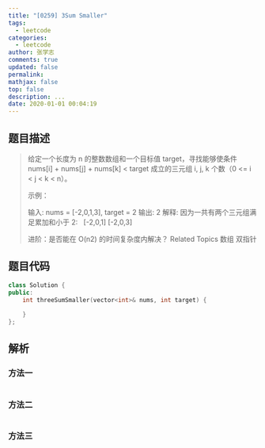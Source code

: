 ```yaml
---
title: "[0259] 3Sum Smaller"
tags:
  - leetcode
categories:
  - leetcode
author: 张学志
comments: true
updated: false
permalink:
mathjax: false
top: false
description: ...
date: 2020-01-01 00:04:19
---
```


## 题目描述

> 给定一个长度为 n 的整数数组和一个目标值 target，寻找能够使条件 nums[i] + nums[j] + nums[k] < target 成立的三元组 i, j, k 个数（0 <= i < j < k < n）。 
> 
> 示例： 
> 
> 输入: nums = [-2,0,1,3], target = 2
> 输出: 2 
> 解释: 因为一共有两个三元组满足累加和小于 2:
>      [-2,0,1]
> [-2,0,3]
> 
> 
> 进阶：是否能在 O(n2) 的时间复杂度内解决？ 
> Related Topics 数组 双指针

## 题目代码

```cpp
class Solution {
public:
    int threeSumSmaller(vector<int>& nums, int target) {
        
    }
};
```

## 解析

### 方法一

```cpp

```

### 方法二

```cpp

```

### 方法三

```cpp

```

